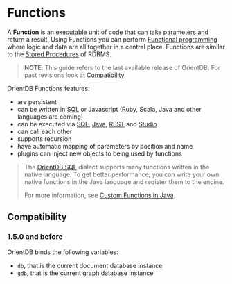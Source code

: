 
# Functions

A **Function** is an executable unit of code that can take parameters and return a result. Using Functions you can perform [Functional programming](http://en.wikipedia.org/wiki/Functional_programming) where logic and data are all together in a central place. Functions are similar to the [Stored Procedures](http://en.wikipedia.org/wiki/Stored_procedure) of RDBMS.

>**NOTE**: This guide refers to the last available release of OrientDB. For past revisions look at [Compatibility](Functions.md#compatibility).

OrientDB Functions features:
- are persistent
- can be written in [SQL](../sql/README.md) or Javascript (Ruby, Scala, Java and other languages are coming)
- can be executed via [SQL](../sql/README.md), [Java](Functions-Use.md#functions-using-the-java-api), [REST](Functions-Use.md#functions-using-the-http-rest-api) and [Studio](https://github.com/orientechnologies/orientdb-studio/wiki)
- can call each other
- supports recursion
- have automatic mapping of parameters by position and name
- plugins can inject new objects to being used by functions


>The [OrientDB SQL](../sql/README.md) dialect supports many functions written in the native language.  To get better performance, you can write your own native functions in the Java language and register them to the engine. 
>
>For more information, see [Custom Functions in Java](../sql/SQL-Functions.md#custom-functions-in-java).


## Compatibility

### 1.5.0 and before

OrientDB binds the following variables:
- `db`, that is the current document database instance
- `gdb`, that is the current graph database instance
